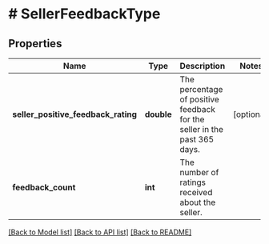 # # SellerFeedbackType

## Properties

Name | Type | Description | Notes
------------ | ------------- | ------------- | -------------
**seller_positive_feedback_rating** | **double** | The percentage of positive feedback for the seller in the past 365 days. | [optional]
**feedback_count** | **int** | The number of ratings received about the seller. |

[[Back to Model list]](../../README.md#models) [[Back to API list]](../../README.md#endpoints) [[Back to README]](../../README.md)
